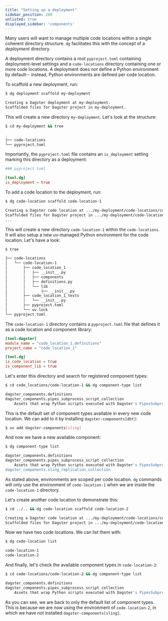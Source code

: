 ```yaml
---
title: "Setting up a deployment"
sidebar_position: 200
unlisted: true
displayed_sidebar: 'components'
---
```


Many users will want to manage multiple code locations within a single coherent
directory structure. `dg` facilitates this with the concept of a _deployment_
directory.

A deployment directory contains a root `pyproject.toml` containing
deployment-level settings and a `code-locations` directory containing one or
more code locations. A deployment does _not_ define a Python environment by
default-- instead, Python environments are defined per code location.

To scaffold a new deployment, run:

```bash
$ dg deployment scaffold my-deployment

Creating a Dagster deployment at my-deployment.
Scaffolded files for Dagster project in my-deployment.
```

This will create a new directory `my-deployment`. Let's look at the structure:

```bash
$ cd my-deployment && tree

.
├── code-locations
└── pyproject.toml
```

Importantly, the `pyproject.toml` file contains an `is_deployment` setting
marking this directory as a deployment:

```toml
### pyproject.toml

[tool.dg]
is_deployment = true
```

To add a code location to the deployment, run:

```bash
$ dg code-location scaffold code-location-1

Creating a Dagster code location at .../my-deployment/code-locations/code-location-1.
Scaffolded files for Dagster project in .../my-deployment/code-locations/code-location-1.
...
```

This will create a new directory `code-location-1` within the `code-locations`.
It will also setup a new uv-managed Python environment for the code location. Let's have a look:

```bash
$ tree

├── code-locations
│   └── code-location-1
│       ├── code_location_1
│       │   ├── __init__.py
│       │   ├── components
│       │   ├── definitions.py
│       │   └── lib
│       │       ├── __init__.py
│       ├── code_location_1_tests
│       │   └── __init__.py
│       ├── pyproject.toml
│       └── uv.lock
└── pyproject.toml
```

The `code-location-1` directory contains a `pyproject.toml` file that defines
it as a code location and component library:

```toml
[tool.dagster]
module_name = "code_location_1.definitions"
project_name = "code_location_1"

[tool.dg]
is_code_location = true
is_component_lib = true
```

Let's enter this directory and search for registered component types:

```bash
$ cd code_locations/code-location-1 && dg component-type list

dagster_components.definitions
dagster_components.pipes_subprocess_script_collection
    Assets that wrap Python scripts executed with Dagster's PipesSubprocessClient.
```

This is the default set of component types available in every new code
location. We can add to it by installing `dagster-components[dbt]`:

```bash
$ uv add dagster-components[sling]
```

And now we have a new available component:

```bash
$ dg component-type list

dagster_components.definitions
dagster_components.pipes_subprocess_script_collection
    Assets that wrap Python scripts executed with Dagster's PipesSubprocessClient.
dagster_components.sling_replication_collection
```

As stated above, environments are scoped per code location.  `dg` commands will
only use the environment of `code-location-1` when we are inside the
`code-location-1` directory.

Let's create another code location to demonstrate this:

```bash
$ cd ../.. && dg code-location scaffold code-location-2

Creating a Dagster code location at .../my-deployment/code-locations/code-location-2.
Scaffolded files for Dagster project in .../my-deployment/code-locations/code-location-2.
```

Now we have two code locations. We can list them with:

```bash
$ dg code-location list

code-location-1
code-location-2
```

And finally, let's check the available component types in `code-location-2`:

```bash
$ cd code-locations/code-location-2 && dg component-type list

dagster_components.definitions
dagster_components.pipes_subprocess_script_collection
    Assets that wrap Python scripts executed with Dagster's PipesSubprocessClient.
```

As you can see, we are back to only the default list of component types. This
is because we are now using the environment of `code-location-2`, in which we
have not installed `dagster-components[sling]`.
